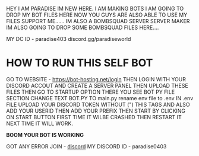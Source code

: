 HEY I AM PARADISE 
IM NEW HERE. I AM MAKING BOTS 
I AM GOING TO DROP MY BOT FILES HERE
NOW YOU GUYS ARE ALSO ABLE TO USE MY FILES
SUPPORT ME......
IM ALSO A BOMBSQUAD SERVER SERVER MAKER 
IM ALSO GOING TO DROP SOME BOMBSQUAD FILES HERE....

MY DC ID - paradise403
discord.gg/paradiseworld

# HOW TO RUN THIS SELF BOT 

GO TO WEBSITE - https://bot-hosting.net/login
THEN LOGIN WITH YOUR DISCORD ACCOUT AND CREATE A SERVER PANEL
 THEN UPLOAD THESE FILES 
 THEN GO TO STARTUP OPTION THERE YOU SEE BOT PY FILE SECTION CHANGE TEXT BOT.PY TO main.py 
 rename env file to .env
 IN .env FILE UPLOAD YOUR DISCORD TOKEN WITHOUT (") THIS TAGS AND ALSO ADD YOUR USERID THEN ADD YOUR PREFIX 
 THEN START BY CLICKING ON START BUTTON 
 FIRST TIME IT WILBE CRASHED THEN RESTART IT 
 NEXT TIME IT WILL WORK.

 **BOOM YOUR BOT IS WORKING**

 GOT ANY ERROR JOIN - [discord](https://discord.gg/kaV3sP6Gr5)
 MY DISCORD ID - paradise0403
